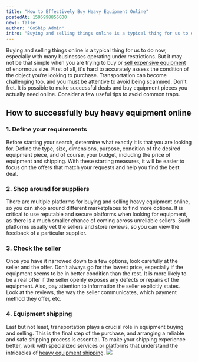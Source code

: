 ```yaml
---
title: "How to Effectively Buy Heavy Equipment Online"
postedAt: 1595998856000
news: false
author: "GoShip Admin"
intro: "Buying and selling things online is a typical thing for us to do now, especially with many businesses operating under restrictions. But it may  not be that simple when you are trying to buy or sell expensive equipment of enormous size. First of all, it's hard to accurately assess the condition of the object you’re looking to purchase. Transportation can become challenging too, and you must be attentive to avoid being scammed. Don't fret. It is possible to make successful deals and buy equipment pieces you a"
---
```

Buying and selling things online is a typical thing for us to do now, especially with many businesses operating under restrictions. But it may  not be that simple when you are trying to buy or [sell expensive equipment](https://www.goship.com/blog/how-to-sell-heavy-equipment-online/) of enormous size. First of all, it's hard to accurately assess the condition of the object you’re looking to purchase. Transportation can become challenging too, and you must be attentive to avoid being scammed. Don't fret. It is possible to make successful deals and buy equipment pieces you actually need online. Consider a few useful tips to avoid common traps.

How to successfully buy heavy equipment online
----------------------------------------------

### 1\. Define your requirements

Before starting your search, determine what exactly it is that you are looking for. Define the type, size, dimensions, purpose, condition of the desired equipment piece, and of course, your budget, including the price of equipment and shipping. With these starting measures, it will be easier to focus on the offers that match your requests and help you find the best deal.

### 2\. Shop around for suppliers

There are multiple platforms for buying and selling heavy equipment online, so you can shop around different marketplaces to find more options. It is critical to use reputable and secure platforms when looking for equipment, as there is a much smaller chance of coming across unreliable sellers. Such platforms usually vet the sellers and store reviews, so you can view the feedback of a particular supplier.

### 3\. Check the seller

Once you have it narrowed down to a few options, look carefully at the seller and the offer. Don’t always go for the lowest price, especially if the equipment seems to be in better condition than the rest. It is more likely to be a real offer if the seller openly exposes any defects or repairs of the equipment. Also, pay attention to information the seller explicitly states. Look at the reviews, the way the seller communicates, which payment method they offer, etc.

### 4\. Equipment shipping

Last but not least, transportation plays a crucial role in equipment buying and selling. This is the final step of the purchase, and arranging a reliable and safe shipping process is essential. To make your shipping experience better, work with specialized services or platforms that understand the intricacies of [heavy equipment shipping](https://www.goship.com/blog/how-do-you-ship-heavy-equipment/). [![](https://www.goship.com/wp-content/uploads/2021/02/1ace89b4-fe28-40ff-a2a7-4cddc60fc9ec.png)](https://www.goship.com/)
